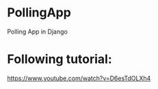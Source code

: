 # PollingApp
Polling App in Django

# Following tutorial:
https://www.youtube.com/watch?v=D6esTdOLXh4
